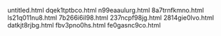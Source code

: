 untitled.html
dqek1tptbco.html
n99eaaulurg.html
8a7trnfkmno.html
ls21q011nu8.html
7b266i6il98.html
237ncpf98jg.html
2814gie0lvo.html
datkjt8rjbg.html
fbv3pno0hs.html
fe0gasnc9co.html